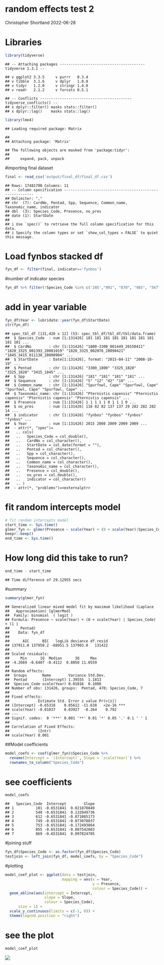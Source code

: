 random effects test 2
================
Christopher Shortland
2022-06-28

# Libraries

``` r
library(tidyverse)
```

    ## -- Attaching packages --------------------------------------- tidyverse 1.3.1 --

    ## v ggplot2 3.3.5     v purrr   0.3.4
    ## v tibble  3.1.6     v dplyr   1.0.8
    ## v tidyr   1.2.0     v stringr 1.4.0
    ## v readr   2.1.2     v forcats 0.5.1

    ## -- Conflicts ------------------------------------------ tidyverse_conflicts() --
    ## x dplyr::filter() masks stats::filter()
    ## x dplyr::lag()    masks stats::lag()

``` r
library(lme4)
```

    ## Loading required package: Matrix

    ## 
    ## Attaching package: 'Matrix'

    ## The following objects are masked from 'package:tidyr':
    ## 
    ##     expand, pack, unpack

\#importing final dataset

``` r
final <- read_csv('output/final_df/final_df.csv')
```

    ## Rows: 17481700 Columns: 11
    ## -- Column specification --------------------------------------------------------
    ## Delimiter: ","
    ## chr  (7): CardNo, Pentad, Spp, Sequence, Common_name, Taxonomic_name, indicator
    ## dbl  (3): Species_Code, Presence, no_pres
    ## date (1): StartDate
    ## 
    ## i Use `spec()` to retrieve the full column specification for this data.
    ## i Specify the column types or set `show_col_types = FALSE` to quiet this message.

# Load fynbos stacked df

``` r
fyn_df <- filter(final, indicator=='fynbos')
```

\#number of indicator species

``` r
fyn_df %>% filter(!Species_Code %in% c('285',"901", "870", "985", "567", "980", "289", "51")) -> fyn_df
```

# add in year variable

``` r
fyn_df$Year <- lubridate::year(fyn_df$StartDate)
str(fyn_df)
```

    ## spec_tbl_df [131,426 x 12] (S3: spec_tbl_df/tbl_df/tbl/data.frame)
    ##  $ Species_Code  : num [1:131426] 181 181 181 181 181 181 181 181 181 181 ...
    ##  $ CardNo        : chr [1:131426] "1800-3300_001449_20150411" "1820_3325_001393_20081019" "1820_3325_002076_20090421" "1845_3415_011138_20090904" ...
    ##  $ StartDate     : Date[1:131426], format: "2015-04-11" "2008-10-19" ...
    ##  $ Pentad        : chr [1:131426] "3300_1800" "3325_1820" "3325_1820" "3415_1845" ...
    ##  $ Spp           : chr [1:131426] "181" "181" "181" "181" ...
    ##  $ Sequence      : chr [1:131426] "5" "12" "42" "10" ...
    ##  $ Common_name   : chr [1:131426] "Spurfowl, Cape" "Spurfowl, Cape" "Spurfowl, Cape" "Spurfowl, Cape" ...
    ##  $ Taxonomic_name: chr [1:131426] "Pternistis capensis" "Pternistis capensis" "Pternistis capensis" "Pternistis capensis" ...
    ##  $ Presence      : num [1:131426] 1 1 1 1 1 0 1 1 1 0 ...
    ##  $ no_pres       : num [1:131426] 116 82 82 137 137 29 282 282 282 14 ...
    ##  $ indicator     : chr [1:131426] "fynbos" "fynbos" "fynbos" "fynbos" ...
    ##  $ Year          : num [1:131426] 2015 2008 2009 2009 2009 ...
    ##  - attr(*, "spec")=
    ##   .. cols(
    ##   ..   Species_Code = col_double(),
    ##   ..   CardNo = col_character(),
    ##   ..   StartDate = col_date(format = ""),
    ##   ..   Pentad = col_character(),
    ##   ..   Spp = col_character(),
    ##   ..   Sequence = col_character(),
    ##   ..   Common_name = col_character(),
    ##   ..   Taxonomic_name = col_character(),
    ##   ..   Presence = col_double(),
    ##   ..   no_pres = col_double(),
    ##   ..   indicator = col_character()
    ##   .. )
    ##  - attr(*, "problems")=<externalptr>

# fit random intercepts model

``` r
# fit random intercepts model
start_time <- Sys.time()
glmer_fyn <- glmer(Presence ~ scale(Year) + (0 + scale(Year)|Species_Code) + (1|Pentad), family = 'binomial', data = fyn_df)
beepr::beep()
end_time <- Sys.time()
```

# How long did this take to run?

``` r
end_time - start_time
```

    ## Time difference of 29.12955 secs

\#summary

``` r
summary(glmer_fyn)
```

    ## Generalized linear mixed model fit by maximum likelihood (Laplace
    ##   Approximation) [glmerMod]
    ##  Family: binomial  ( logit )
    ## Formula: Presence ~ scale(Year) + (0 + scale(Year) | Species_Code) + (1 |  
    ##     Pentad)
    ##    Data: fyn_df
    ## 
    ##      AIC      BIC   logLik deviance df.resid 
    ## 137911.0 137950.2 -68951.5 137903.0   131422 
    ## 
    ## Scaled residuals: 
    ##     Min      1Q  Median      3Q     Max 
    ## -4.2669 -0.6407 -0.4112  0.8050 11.0559 
    ## 
    ## Random effects:
    ##  Groups       Name        Variance Std.Dev.
    ##  Pentad       (Intercept) 1.39555  1.1813  
    ##  Species_Code scale(Year) 0.01016  0.1008  
    ## Number of obs: 131426, groups:  Pentad, 470; Species_Code, 7
    ## 
    ## Fixed effects:
    ##             Estimate Std. Error z value Pr(>|z|)    
    ## (Intercept) -0.65318    0.05612 -11.638   <2e-16 ***
    ## scale(Year) -0.01037    0.03927  -0.264    0.792    
    ## ---
    ## Signif. codes:  0 '***' 0.001 '**' 0.01 '*' 0.05 '.' 0.1 ' ' 1
    ## 
    ## Correlation of Fixed Effects:
    ##             (Intr)
    ## scale(Year) 0.001

\##Model coefficients

``` r
model_coefs <- coef(glmer_fyn)$Species_Code %>% 
  rename(Intercept = `(Intercept)`, Slope = `scale(Year)`) %>% 
  rownames_to_column("Species_Code")
```

# see coefficients

``` r
model_coefs
```

    ##   Species_Code  Intercept        Slope
    ## 1          181 -0.6531841  0.021870849
    ## 2          540 -0.6531841  0.132049736
    ## 3          612 -0.6531841 -0.071085173
    ## 4          749 -0.6531841 -0.073078037
    ## 5          753 -0.6531841 -0.172493864
    ## 6          855 -0.6531841 -0.007542083
    ## 7          869 -0.6531841  0.097824705

\#joining stuff

``` r
fyn_df$Species_Code <- as.factor(fyn_df$Species_Code)
testjoin <- left_join(fyn_df, model_coefs, by = "Species_Code")
```

\#plotting

``` r
model_coef_plot <- ggplot(data = testjoin, 
                          mapping = aes(x = Year, 
                                        y = Presence, 
                                        colour = Species_Code)) +
  geom_abline(aes(intercept = Intercept, 
                  slope = Slope,
                  colour = Species_Code),
      size = 1) +
  scale_y_continuous(limits = c(-1, 0)) +
  theme(legend.position = "right")
```

# see the plot

``` r
model_coef_plot
```

![](random-effects-test-same-intercept_files/figure-gfm/unnamed-chunk-13-1.png)<!-- -->

